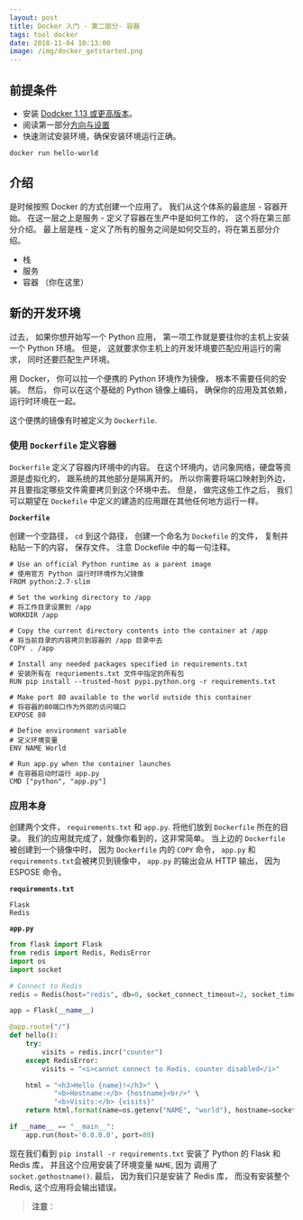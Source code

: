 ```yaml
---
layout: post
title: Docker 入门 - 第二部分- 容器
tags: tool docker
date: 2018-11-04 10:13:00
image: /img/docker_getstarted.png
---
```


## 前提条件

* 安装 [Dodcker 1.13 或更高版本](https://docs.docker.com/engine/installation/)。
* 阅读第一部分[方向与设置](https://beandrewang.github.io/2018-10-28-Docker-Get-Stated-part1/)
* 快速测试安装环境，确保安装环境运行正确。

```
docker run hello-world
```

## 介绍

是时候按照 Docker 的方式创建一个应用了。 我们从这个体系的最底层 - 容器开始。 在这一层之上是服务 - 定义了容器在生产中是如何工作的， 这个将在第三部分介绍。 最上层是栈 - 定义了所有的服务之间是如何交互的，将在第五部分介绍。

* 栈
* 服务
* 容器 （你在这里）

## 新的开发环境

过去， 如果你想开始写一个 Python 应用， 第一项工作就是要往你的主机上安装一个 Python 环境。 但是， 这就要求你主机上的开发环境要匹配应用运行的需求， 同时还要匹配生产环境。

用 Docker， 你可以拉一个便携的 Python 环境作为镜像， 根本不需要任何的安装。 然后， 你可以在这个基础的 Python 镜像上编码， 确保你的应用及其依赖， 运行时环境在一起。

这个便携的镜像有时被定义为 `Dockerfile`.

### 使用 `Dockerfile` 定义容器

`Dockerfile` 定义了容器内环境中的内容。 在这个环境内，访问象网络，硬盘等资源是虚拟化的， 跟系统的其他部分是隔离开的。 所以你需要将端口映射到外边， 并且要指定哪些文件需要拷贝到这个环境中去。 但是， 做完这些工作之后， 我们可以期望在 `Dockefile` 中定义的建造的应用跟在其他任何地方运行一样。

**`Dockerfile`**

创建一个空路径， `cd` 到这个路径， 创建一个命名为 `Dockefile` 的文件， 复制并粘贴一下的内容， 保存文件。 注意 Dockefile 中的每一句注释。

```
# Use an official Python runtime as a parent image
# 使用官方 Python 运行时环境作为父镜像
FROM python:2.7-slim

# Set the working directory to /app
# 将工作目录设置到 /app
WORKDIR /app

# Copy the current directory contents into the container at /app
# 将当前目录的内容拷贝到容器的 /app 目录中去
COPY . /app

# Install any needed packages specified in requirements.txt
# 安装所有在 requriements.txt 文件中指定的所有包
RUN pip install --trusted-host pypi.python.org -r requirements.txt

# Make port 80 available to the world outside this container
# 将容器的80端口作为外部的访问端口
EXPOSE 80

# Define environment variable
# 定义环境变量
ENV NAME World

# Run app.py when the container launches
# 在容器启动时运行 app.py
CMD ["python", "app.py"]
```

### 应用本身

创建两个文件， `requirements.txt` 和 `app.py`. 将他们放到 `Dockerfile` 所在的目录。 我们的应用就完成了，就像你看到的，这非常简单。 当上边的 `Dockerfile` 被创建到一个镜像中时， 因为 `Dockerfile` 内的 `COPY` 命令， `app.py` 和 `requirements.txt`会被拷贝到镜像中， `app.py` 的输出会从 HTTP 输出， 因为 ESPOSE 命令。

**`requirements.txt`**

```
Flask
Redis
```

**`app.py`**

```python
from flask import Flask
from redis import Redis, RedisError
import os
import socket

# Connect to Redis
redis = Redis(host="redis", db=0, socket_connect_timeout=2, socket_timeout=2)

app = Flask(__name__)

@app.route("/")
def hello():
    try:
        visits = redis.incr("counter")
    except RedisError:
        visits = "<i>cannot connect to Redis, counter disabled</i>"

    html = "<h3>Hello {name}!</h3>" \
           "<b>Hostname:</b> {hostname}<br/>" \
           "<b>Visits:</b> {visits}"
    return html.format(name=os.getenv("NAME", "world"), hostname=socket.gethostname(), visits=visits)

if __name__ == "__main__":
    app.run(host='0.0.0.0', port=80)
```

现在我们看到 `pip install -r requirements.txt` 安装了 Python 的 Flask 和 Redis 库， 并且这个应用安装了环境变量 `NAME`, 因为 调用了 `socket.gethostname()`. 最后， 因为我们只是安装了 Redis 库， 而没有安装整个 Redis, 这个应用将会输出错误。

> **注意**： 
